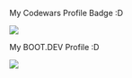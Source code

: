 
My Codewars Profile Badge :D

<p align="left">
  <a target="_blank" href="https://www.codewars.com/users/atafah">
    <img src="https://www.codewars.com/users/atafah/badges/large">
  </a>
</p>



My BOOT.DEV Profile :D

<p align="left">
  <a target="_blank" href="https://www.boot.dev/u/atafah">
    <img src="https://api.boot.dev/v1/users/public/5f5b8811-5e83-4744-833a-f1dcea42576d/thumbnail" >
  </a>
</p>
